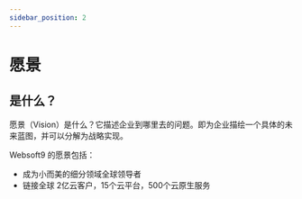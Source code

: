 ```yaml
---
sidebar_position: 2
---
```


# 愿景

## 是什么？

愿景（Vision）是什么？它描述企业到哪里去的问题。即为企业描绘一个具体的未来蓝图，并可以分解为战略实现。

Websoft9 的愿景包括：

* 成为小而美的细分领域全球领导者
* 链接全球 2亿云客户，15个云平台，500个云原生服务
